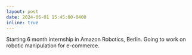 ```yaml
---
layout: post
date: 2024-06-01 15:45:00-0400
inline: true
---
```

Starting 6 month internship in Amazon Robotics, Berlin. Going to work on robotic manipulation for e-commerce.